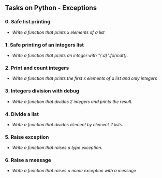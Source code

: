 ## Tasks on Python - Exceptions

### 0. Safe list printing

* *Write a function that prints x elements of a list*

### 1. Safe printing of an integers list

* *Write a function that prints an integer with "{:d}".format().*

### 2. Print and count integers

* *Write a function that prints the first x elements of a list and only integers*

### 3. Integers division with debug

* *Write a function that divides 2 integers and prints the result.*

### 4. Divide a list

* *Write a function that divides element by element 2 lists.*

### 5. Raise exception

* *Write a function that raises a type exception.*

### 6. Raise a message

* *Write a function that raises a name exception with a message*

###
